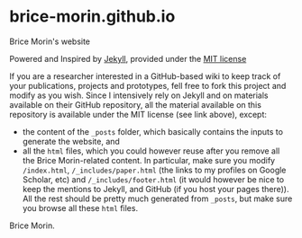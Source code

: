 brice-morin.github.io
=====================

Brice Morin's website

Powered and Inspired by [Jekyll](http://jekyllrb.com/), provided under the [MIT license](https://github.com/mojombo/jekyll/blob/master/LICENSE)

If you are a researcher interested in a GitHub-based wiki to keep track of your publications, projects and prototypes, fell free to fork this project and modify as you wish. Since I intensively rely on Jekyll and on materials available on their GitHub repository, all the material available on this repository is available under the MIT license (see link above), except:

- the content of the `_posts` folder, which basically contains the inputs to generate the website, and
- all the `html` files, which you could however reuse after you remove all the Brice Morin-related content. In particular, make sure you modify `/index.html`, `/_includes/paper.html` (the links to my profiles on Google Scholar, etc) and `/_includes/footer.html` (it would however be nice to keep the mentions to Jekyll, and GitHub (if you host your pages there)). All the rest should be pretty much generated from `_posts`, but make sure you browse all these `html` files.

Brice Morin.
